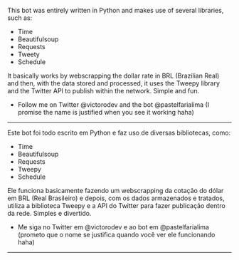 This bot was entirely written in Python and makes use of several libraries, such as:

+ Time
+ Beautifulsoup
+ Requests
+ Tweety
+ Schedule

It basically works by webscrapping the dollar rate in BRL (Brazilian Real) and then, with the data stored and processed, it uses the Tweepy library and the Twitter API to publish within the network. Simple and fun.

+ Follow me on Twitter @victorodev and the bot @pastelfarialima (I promise the name is justified when you see it working haha)
-----------------------------------------------------------------------------------------------------------------------------------------------------------------------------------

Este bot foi todo escrito em Python e faz uso de diversas bibliotecas, como:

+ Time
+ Beautifulsoup
+ Requests
+ Tweepy
+ Schedule

Ele funciona basicamente fazendo um webscrapping da cotação do dólar em BRL (Real Brasileiro) e depois, com os dados armazenados e tratados, utiliza a biblioteca Tweepy e a API do Twitter para fazer publicação dentro da rede. Simples e divertido.

+ Me siga no Twitter em @victorodev e ao bot em @pastelfarialima (prometo que o nome se justifica quando você ver ele funcionando haha)
-----------------------------------------------------------------------------------------------------------------------------------------------------------------------------------

